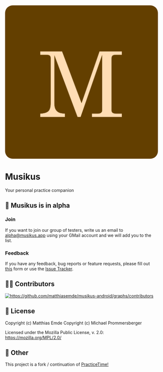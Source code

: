 <p style="align: center;">
  <a href="https://musikus.app" target="_blank" rel="noopener noreferrer">
    <img style="width: 160; height: 160; border-radius: 25px;" src="./app/src/main/ic_launcher-playstore.png" alt="Musikus logo">
  </a>
</p>

<h1 style="align: center;">Musikus</h1>

<p style="align: center;">
Your personal practice companion
</p>

## 🧪 Musikus is in alpha

### Join
If you want to join our group of testers, write us an email to [alpha@musikus.app](mailto:alpha@musikus.app) using your GMail account and we will add you to the list.

### Feedback
If you have any feedback, bug reports or feature requests, please fill out [this](https://docs.google.com/forms/d/e/1FAIpQLSfw1rTslL7b3Yp_Lv_E65zketfj7G6h5VzOkVdxjcQZDC5CqA/viewform) form or use the [Issue Tracker](https://github.com/matthiasemde/musikus-android/issues/new).

## 👨‍💻 Contributors
<a href="https://github.com/matthiasemde/musikus-android/graphs/contributors">
  <img src="https://contrib.rocks/image?repo=matthiasemde/musikus-android" alt="https://github.com/matthiasemde/musikus-android/graphs/contributors"/>
</a>

## 📃 License
Copyright (c) Matthias Emde
Copyright (c) Michael Prommersberger

Licensed under the Mozilla Public License, v. 2.0: https://mozilla.org/MPL/2.0/

## 🎼 Other
This project is a fork / continuation of [PracticeTime!](https://github.com/PracticeTimeApp/PracticeTime)
